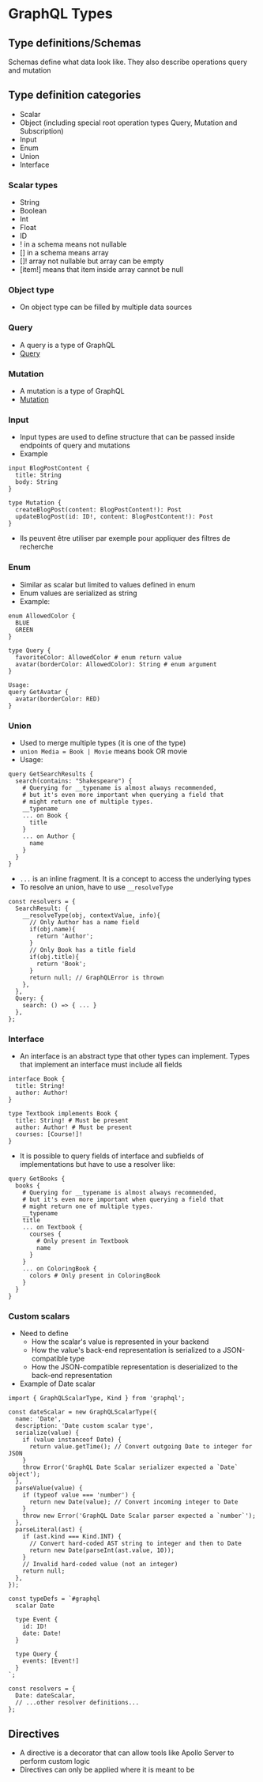 # GraphQL Types

## Type definitions/Schemas
Schemas define what data look like. They also describe operations query and mutation

## Type definition categories
* Scalar
* Object (including special root operation types Query, Mutation and Subscription)
* Input
* Enum
* Union
* Interface

### Scalar types
* String
* Boolean
* Int
* Float
* ID
* ! in a schema means not nullable
* [] in a schema means array
* []! array not nullable but array can be empty
* [item!] means that item inside array cannot be null

### Object type
* On object type can be filled by multiple data sources

### Query
* A query is a type of GraphQL
* [Query](https://github.com/Cyphle/wiki/blob/main/GraphQL/GraphQL_Query.md)

### Mutation
* A mutation is a type of GraphQL
* [Mutation](https://github.com/Cyphle/wiki/blob/main/GraphQL/GraphQL_Mutation.md)

### Input
* Input types are used to define structure that can be passed inside endpoints of query and mutations
* Example
```
input BlogPostContent {
  title: String
  body: String
}

type Mutation {
  createBlogPost(content: BlogPostContent!): Post
  updateBlogPost(id: ID!, content: BlogPostContent!): Post
}
```
* Ils peuvent être utiliser par exemple pour appliquer des filtres de recherche

### Enum
* Similar as scalar but limited to values defined in enum
* Enum values are serialized as string
* Example:
```
enum AllowedColor {
  BLUE
  GREEN
}

type Query {
  favoriteColor: AllowedColor # enum return value
  avatar(borderColor: AllowedColor): String # enum argument
}

Usage:
query GetAvatar {
  avatar(borderColor: RED)
}
```

### Union
* Used to merge multiple types (it is one of the type)
* `union Media = Book | Movie` means book OR movie
* Usage:
```
query GetSearchResults {
  search(contains: "Shakespeare") {
    # Querying for __typename is almost always recommended,
    # but it's even more important when querying a field that
    # might return one of multiple types.
    __typename
    ... on Book {
      title
    }
    ... on Author {
      name
    }
  }
}
```
* `...` is an inline fragment. It is a concept to access the underlying types
* To resolve an union, have to use `__resolveType`
```
const resolvers = {
  SearchResult: {
    __resolveType(obj, contextValue, info){
      // Only Author has a name field
      if(obj.name){
        return 'Author';
      }
      // Only Book has a title field
      if(obj.title){
        return 'Book';
      }
      return null; // GraphQLError is thrown
    },
  },
  Query: {
    search: () => { ... }
  },
};
```

### Interface
* An interface is an abstract type that other types can implement. Types that implement an interface must include all fields
```
interface Book {
  title: String!
  author: Author!
}

type Textbook implements Book {
  title: String! # Must be present
  author: Author! # Must be present
  courses: [Course!]!
}
```
* It is possible to query fields of interface and subfields of implementations but have to use a resolver like:
```
query GetBooks {
  books {
    # Querying for __typename is almost always recommended,
    # but it's even more important when querying a field that
    # might return one of multiple types.
    __typename
    title
    ... on Textbook {
      courses {
        # Only present in Textbook
        name
      }
    }
    ... on ColoringBook {
      colors # Only present in ColoringBook
    }
  }
}
```

### Custom scalars
* Need to define
    * How the scalar's value is represented in your backend
    * How the value's back-end representation is serialized to a JSON-compatible type
    * How the JSON-compatible representation is deserialized to the back-end representation
* Example of Date scalar
```
import { GraphQLScalarType, Kind } from 'graphql';

const dateScalar = new GraphQLScalarType({
  name: 'Date',
  description: 'Date custom scalar type',
  serialize(value) {
    if (value instanceof Date) {
      return value.getTime(); // Convert outgoing Date to integer for JSON
    }
    throw Error('GraphQL Date Scalar serializer expected a `Date` object');
  },
  parseValue(value) {
    if (typeof value === 'number') {
      return new Date(value); // Convert incoming integer to Date
    }
    throw new Error('GraphQL Date Scalar parser expected a `number`');
  },
  parseLiteral(ast) {
    if (ast.kind === Kind.INT) {
      // Convert hard-coded AST string to integer and then to Date
      return new Date(parseInt(ast.value, 10));
    }
    // Invalid hard-coded value (not an integer)
    return null;
  },
});

const typeDefs = `#graphql
  scalar Date

  type Event {
    id: ID!
    date: Date!
  }

  type Query {
    events: [Event!]
  }
`;

const resolvers = {
  Date: dateScalar,
  // ...other resolver definitions...
};
```

## Directives
* A directive is a decorator that can allow tools like Apollo Server to perform custom logic
* Directives can only be applied where it is meant to be